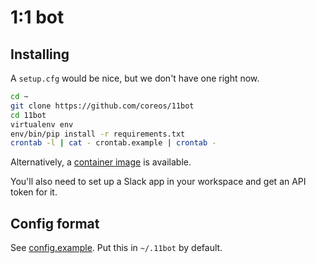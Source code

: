 # 1:1 bot

## Installing

A `setup.cfg` would be nice, but we don't have one right now.

```sh
cd ~
git clone https://github.com/coreos/11bot
cd 11bot
virtualenv env
env/bin/pip install -r requirements.txt
crontab -l | cat - crontab.example | crontab -
```

Alternatively, a [container image](https://quay.io/repository/coreos/11bot) is available.

You'll also need to set up a Slack app in your workspace and get an API token for it.

## Config format

See [config.example](config.example).  Put this in `~/.11bot` by default.
